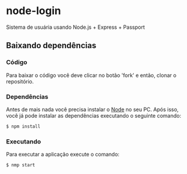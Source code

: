 # node-login

Sistema de usuária usando Node.js + Express + Passport

## Baixando dependências

### Código

Para baixar o código você deve clicar no botão 'fork' e então, clonar o repositório.

### Dependências

Antes de mais nada você precisa instalar o [Node](https://nodejs.org/pt-br/) no seu PC. Após isso, você já pode instalar as dependências executando o seguinte comando:

```bash
$ npm install
```

### Executando

Para executar a aplicação execute o comando:

```bash
$ nmp start
```